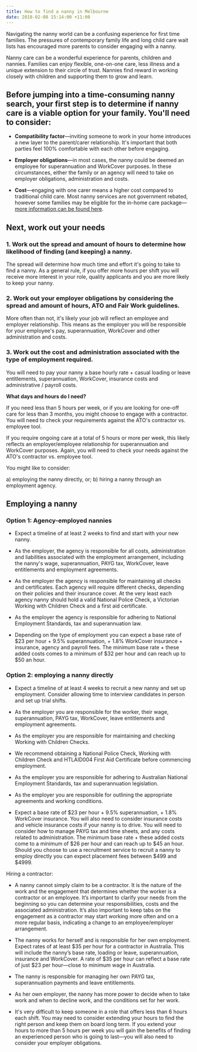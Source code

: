 ```yaml
---
title: How to find a nanny in Melbourne
date: 2018-02-08 15:14:00 +11:00
---
```


Navigating the nanny world can be a confusing experience for first time families. The pressures of contemporary family life and long child care wait lists has encouraged more parents to consider engaging with a nanny.

Nanny care can be a wonderful experience for parents, children and nannies. Families can enjoy flexible, one-on-one care, less illness and a unique extension to their circle of trust. Nannies find reward in working closely with children and supporting them to grow and learn. 

## Before jumping into a time-consuming nanny search, your first step is to determine if nanny care is a viable option for your family. You'll need to consider:

* **Compatibility factor**—inviting someone to work in your home introduces a new layer to the parent/carer relationship. It's important that both parties feel 100% comfortable with each other before engaging. 

* **Employer obligations**—in most cases, the nanny could be deemed an employee for superannuation and WorkCover purposes. In these circumstances, either the family or an agency will need to take on employer obligations, administration and costs. 

* **Cost**—engaging with one carer means a higher cost compared to traditional child care. Most nanny services are not government rebated, however some families may be eligible for the in-home care package—[more information can be found here](https://www.education.gov.au/in-home-care). 

## Next, work out your needs 

### 1. Work out the spread and amount of hours to determine how likelihood of finding (and keeping) a nanny.

The spread will determine how much time and effort it's going to take to find a nanny. As a general rule, if you offer more hours per shift you will receive more interest in your role, quality applicants and you are more likely to keep your nanny. 

### 2. Work out your employer obligations by considering the spread and amount of hours, ATO and Fair Work guidelines. 

More often than not, it's likely your job will reflect an employee and employer relationship. This means as the employer you will be responsible for your employee's pay, superannuation, WorkCover and other administration and costs.

### 3. Work out the cost and administration associated with the type of employment required. 

You will need to pay your nanny a base hourly rate + casual loading or leave entitlements, superannuation, WorkCover, insurance costs and administrative / payroll costs.

**What days and hours do I need?** 

If you need less than 5 hours per week, or if you are looking for one-off care for less than 3 months, you might choose to engage with a contractor. You will need to check your requirements against the ATO's contractor vs. employee tool. 

If you require ongoing care at a total of 5 hours or more per week, this likely reflects an employer/employee relationship for superannuation and WorkCover purposes. Again, you will need to check your needs against the ATO's contractor vs. employee tool. 

You might like to consider: 

a) employing the nanny directly, or;
b) hiring a nanny through an employment agency.

## Employing a nanny

### Option 1: Agency-employed nannies

* Expect a timeline of at least 2 weeks to find and start with your new nanny.

* As the employer, the agency is responsible for all costs, administration and liabilities associated with the employment arrangement, including the nanny's wage, superannuation, PAYG tax, WorkCover, leave entitlements and employment agreements. 

* As the employer the agency is responsible for maintaining all checks and certificates. Each agency will require different checks, depending on their policies and their insurance cover. At the very least each agency nanny should hold a valid National Police Check, a Victorian Working with Children Check and a first aid certificate. 

* As the employer the agency is responsible for adhering to National Employment Standards, tax and superannuation law. 

* Depending on the type of employment you can expect a base rate of $23 per hour + 9.5% superannuation, + 1.8% WorkCover insurance + insurance, agency and payroll fees. The minimum base rate + these added costs comes to a minimum of $32 per hour and can reach up to $50 an hour.


### Option 2: employing a nanny directly

* Expect a timeline of at least 4 weeks to recruit a new nanny and set up employment. Consider allowing time to interview candidates in person and set up trial shifts. 


* As the employer you are responsible for the worker, their wage, superannuation, PAYG tax, WorkCover, leave entitlements and employment agreements. 


* As the employer you are responsible for maintaining and checking Working with Children Checks. 


* We recommend obtaining a National Police Check, Working with Children Check and HTLAID004 First Aid Certificate before commencing employment. 


* As the employer you are responsible for adhering to Australian National Employment Standards, tax and superannuation legislation. 

* As the employer you are responsible for outlining the appropriate agreements and working conditions.  

* Expect a base rate of $23 per hour + 9.5% superannuation, + 1.8% WorkCover insurance. You will also need to consider insurance costs and vehicle insurance costs if your nanny is to drive. You will need to consider how to manage PAYG tax and time sheets, and any costs related to administration. The minimum base rate + these added costs come to a minimum of $26 per hour and can reach up to $45 an hour. Should you choose to use a recruitment service to recruit a nanny to employ directly you can expect placement fees between $499 and $4999.


Hiring a contractor: 
* A nanny cannot simply claim to be a contractor. It is the nature of the work and the engagement that determines whether the worker is a contractor or an employee. It’s important to clarify your needs from the beginning so you can determine your responsibilities, costs and the associated administration. It’s also important to keep tabs on the engagement as a contractor may start working more often and on a more regular basis, indicating a change to an employee/employer arrangement. 


* The nanny works for herself and is responsible for her own employment. Expect rates of at least $35 per hour for a contractor in Australia. This will include the nanny’s base rate, loading or leave, superannuation, insurance and WorkCover. A rate of $35 per hour can reflect a base rate of just $23 per hour—close to minimum wage in Australia. 


* The nanny is responsible for managing her own PAYG tax, superannuation payments and leave entitlements. 


* As her own employer, the nanny has more power to decide when to take work and when to decline work, and the conditions set for her work.


* It's very difficult to keep someone in a role that offers less than 6 hours each shift. You may need to consider extending your hours to find the right person and keep them on board long term. If you extend your hours to more than 5 hours per week you will gain the benefits of finding an experienced person who is going to last—you will also need to consider your employer obligations. 






